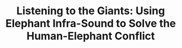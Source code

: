 ---
layout: publications
categories: publications 
year: 2015
link: 
title: "Listening to the Giants: Using Elephant Infra-Sound to Solve the Human-Elephant Conflict"
authors: Dabare Poshitha, Chatura Suduwella, Asanka Sayakkara, Damitha Sandaruwan, Chamath Keppitiyagama, Kasun De Zoysa, Kasun Hewage, Thiemo Voigt
conference: Proceedings of the 6th ACM Workshop on Real World Wireless Sensor Networks
conferenceinfo: 
---